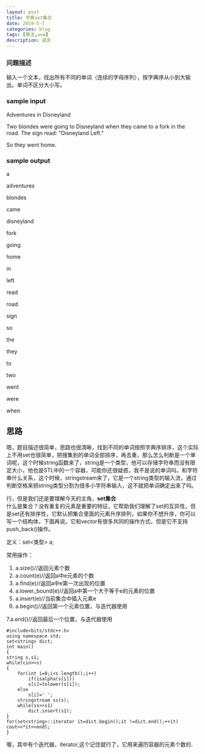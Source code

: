 ```yaml
---
layout: post
title: 字典set集合
date: 2019-5-7
categories: blog
tags: [算法,uva]
description: 语言
---
```

### 问题描述
输入一个文本，找出所有不同的单词（连续的字母序列），按字典序从小到大输出。单词不区分大小写。

### sample input

Adventures in Disneyland

Two blondes were going to Disneyland when they came to a fork in the
road. The sign read: "Disneyland Left."

So they went home.

### sample output
a

adventures

blondes

came

disneyland

fork

going

home

in

left

read

road

sign

so

the

they

to

two

went

were

when


## 思路
嗯，题目描述很简单，思路也很清晰，找到不同的单词按照字典序排序，这个实际上不用set也很简单，把搜集到的单词全部排序，再去重，那么怎么判断是一个单词呢，这个时候string函数来了，string是一个类型，他可以存储字符串而没有限定大小，他也是STL中的一个容器，可能你还很疑惑，我不是说的单词吗，和字符串什么关系，这个时候，stringstream来了，它是一个string类型的输入流，通过判断空格来把string类型分割为很多小字符串输入，这不就把单词确定出来了吗。

行，但是我们还是要理解今天的主角，**set集合**<br/>
什么是集合？没有重复的元素是重要的特征，它帮助我们理解了set的互异性，但是set还有排序性，它默认把集合里面的元素升序排列，如果你不想升序，你可以写一个结构体，下面再说。它和vector有很多共同的操作方式，但是它不支持push_back()操作。

定义：set<类型> a;

常用操作：<br/>
1. a.size()//返回元素个数<br/>
2. a.count(e)//返回a中e元素的个数<br/>
3. a.find(e)//返回a中e第一次出现的位置<br/>
4. a.lower_bound(e)//返回a中第一个大于等于e的元素的位置<br/>
5. a.insert(e)//当前集合中插入元素e<br/>
6. a.begin()//返回第一个元素位置，与迭代器使用<br/>

7.a.end()//返回最后一个位置，与迭代器使用<br/>


    #include<bits/stdc++.h>
    using namespace std;
    set<string> dict;
    int main()
    {
    string s,s1;
    while(cin>>s)
    {
        for(int i=0;i<s.length();i++)
            if(isalpha(s[i]))
            s[i]=tolower(s[i]);
        else
            s[i]=' ';
        stringstream ss(s);
        while(ss>>s1)
            dict.insert(s1);
    }
    for(set<string>::iterator it=dict.begin();it !=dict.end();++it)
    cout<<*it<<endl;
    }

喔，其中有个迭代器，iterator,这个记住就行了，它用来遍历容器的元素个数的.<br/>









